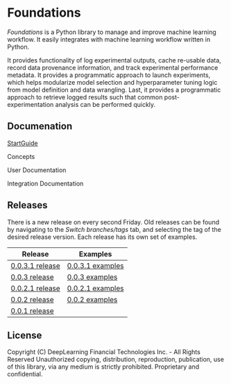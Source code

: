 # Foundations
*Foundations* is a Python library to manage and improve machine learning workflow. It easily integrates with machine learning workflow written in Python.

It provides functionality of log experimental outputs, cache re-usable data, record data provenance information, and track experimental performance metadata. It provides a programmatic approach to launch experiments, which helps modularize model selection and hyperparameter tuning logic from model definition and data wrangling. Last, it provides a programmatic approach to retrieve logged results such that common post-experimentation analysis can be performed quickly.

## Documenation

[StartGuide](documentation/STARTGUIDE.md)

Concepts

User Documentation

Integration Documentation

## Releases
There is a new release on every second Friday. Old releases can be found by navigating to the *Switch branches/tags* tab, and selecting the tag of the desired release version. Each release has its own set of examples.

|Release|Examples|
|-------|--------|
|[0.0.3.1 release](https://github.com/DeepLearnI/foundations/releases/tag/0.0.3.1) | [0.0.3.1 examples](https://github.com/DeepLearnI/foundations/tree/0.0.3.1/examples) |
|[0.0.3 release](https://github.com/DeepLearnI/foundations/releases/tag/0.0.3) | [0.0.3 examples](https://github.com/DeepLearnI/foundations/tree/0.0.3/examples) |
|[0.0.2.1 release](https://github.com/DeepLearnI/foundations/releases/tag/0.0.2.1) | [0.0.2.1 examples](https://github.com/DeepLearnI/foundations/tree/0.0.2.1/examples) |
|[0.0.2 release](https://github.com/DeepLearnI/foundations/releases/tag/0.0.2) | [0.0.2 examples](https://github.com/DeepLearnI/foundations/tree/0.0.2/examples) |
|[0.0.1 release](https://github.com/DeepLearnI/foundations/releases/tag/0.0.1)| |


## License

Copyright (C) DeepLearning Financial Technologies Inc. - All Rights Reserved
Unauthorized copying, distribution, reproduction, publication, use of this library, via any medium is strictly prohibited. Proprietary and confidential.
